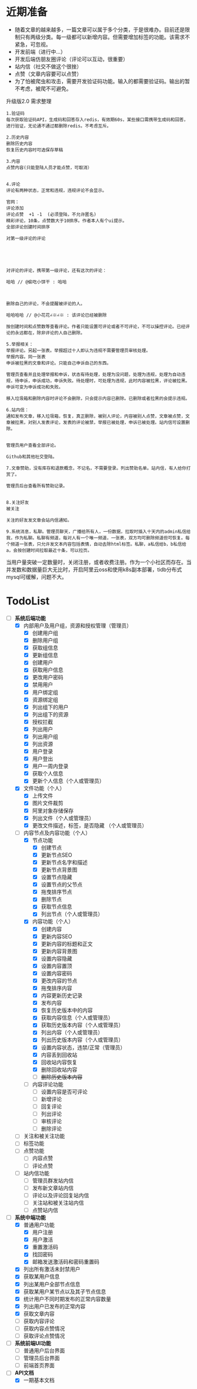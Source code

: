 # 近期准备

- 随着文章的越来越多，一篇文章可以属于多个分类，于是很难办。目前还是限制只有两级分类。每一级都可以新增内容。但需要增加标签的功能。该需求不紧急，可忽视。
- 开发前端（进行中...）
- 开发后端仿朋友圈评论（评论可以互动，很重要）
- 站内信（社交不做这个很挫）
- 点赞（文章内容要可以点赞）
- 为了怕被爬虫和攻击，需要开发验证码功能。输入的都需要验证码。输出的暂不考虑，被爬不可避免。

升级版2.0 需求整理

```
1.验证码
每次获取验证码API，生成码和回答存入redis，有效期60s，某些接口需携带生成码和回答，进行验证，无论通不通过都删除redis。不考虑互斥。

2.历史内容
删除历史内容
恢复历史内容时可选保存草稿

3.内容
点赞内容(只能登陆人员才能点赞，可取消）


4.评论
评论有两种状态，正常和违规，违规评论不会显示。

官网：
评论添加
评论点赞  +1 -1  (必须登陆，不允许匿名)
精彩评论，10条，点赞数大于10排序。作者本人有个ui提示。
全部评论创建时间排序

对第一级评论的评论





对评论的评论，携带第一级评论，还有这次的评论：

哈哈 // @偷吃小饼干 : 哈哈



删除自己的评论，不会提醒被评论的人。

哈哈哈哈 // @小花花∠※∠※ : 该评论已经被删除

按创建时间和点赞数等查看评论。作者只能设置可评论或者不可评论，不可以操控评论。已经评论的永远都在，除非评论的人自己删除。

5.举报相关：
举报评论。另起一张表。举报超过十人即认为违规不需要管理员审核处理。
举报内容。同一张表
申诉被拉黑的文章和评论。只能自己申诉自己的东西。

管理员查看并且处理举报和申诉，状态有待处理，处理为没问题，处理为违规，处理为自动违规，待申诉，申诉成功，申诉失败。待处理时，可处理为违规，此时内容被拉黑，评论被拉黑。申诉可变为申诉成功和失败。

移入垃圾箱和删除内容时评论不会删除，只会提示内容已删除。已删除或者拉黑的会提示违规。

6.站内信：
通知发布文章，移入垃圾箱，恢复，真正删除，被别人评论，内容被别人点赞，文章被点赞，文章被拉黑，对别人发表评论，发表的评论被禁，举报已被处理，申诉已被处理。站内信可设置删除。


管理员用户查看全部评论。

Github和其他社交登陆。

7.文章赞助，没有库存和退款概念，不记名，不需要登录。列出赞助名单。站内信，有人给你打赏了。

管理员后台查看所有赞助记录。


8.关注好友
被关注

关注的好友发文章会站内信通知。

9.系统消息，私聊。管理员聊天，广播给所有人，一份数据，拉取时插入十天内的admin私信给我，作为私聊。私聊有频道，每对人有一个唯一频道，一张表，双方均可删除频道但可恢复。每个频道一张表，只允许发文本内容包括表情，自动去除html标签。私聊，a私信给b，b私信给a，会按创建时间拉取最近十条，可以拉页。
```


当用户量突破一定数量时，关闭注册，或者收费注册。作为一个小社区而存在。当并发数和数据量巨大无比时，开启阿里云oss和使用k8s副本部署，tidb分布式mysql可缓解，问题不大。

# TodoList

- [ ] **系统后端功能**
    - [x] 内部用户及用户组，资源和授权管理（管理员）
        - [x] 创建用户组
        - [x] 删除用户组
        - [x] 获取组信息
        - [x] 更新组信息
        - [x] 创建用户
        - [x] 获取用户信息
        - [x] 更改用户密码
        - [x] 禁用用户
        - [x] 用户绑定组
        - [x] 资源绑定组
        - [x] 列出组下的用户
        - [x] 列出组下的资源
        - [x] 授权拦截
        - [x] 列出用户
        - [x] 列出用户组
        - [x] 列出资源
        - [x] 用户登录
        - [x] 用户登出
        - [x] 用户一周内登录
        - [x] 获取个人信息
        - [x] 更新个人信息（个人或管理员）       
    - [x] 文件功能（个人）
        - [x] 上传文件
        - [x] 图片文件裁剪
        - [x] 阿里对象存储保存
        - [x] 列出文件（个人或管理员）
        - [x] 更改文件描述，标签，是否隐藏 （个人或管理员）
    - [ ] 内容节点及内容功能（个人）
        - [x] 节点功能
            - [x] 创建节点
            - [x] 更新节点SEO
            - [x] 更新节点名字和描述
            - [x] 更新节点背景图
            - [x] 设置节点隐藏
            - [x] 设置节点的父节点
            - [x] 拖曳排序节点
            - [x] 删除节点
            - [x] 获取节点信息
            - [x] 列出节点（个人或管理员）
        - [x] 内容功能（个人）
            - [x] 创建内容
            - [x] 更新内容SEO
            - [x] 更新内容的标题和正文
            - [x] 更新内容背景图
            - [x] 设置内容隐藏
            - [x] 设置内容置顶
            - [x] 设置内容密码
            - [x] 更改内容的节点
            - [x] 拖曳排序内容
            - [x] 内容更新历史记录
            - [x] 发布内容
            - [x] 恢复历史版本中的内容
            - [x] 获取内容信息（个人或管理员）
            - [x] 获取历史版本内容（个人或管理员）
            - [x] 列出内容（个人或管理员）
            - [x] 列出历史版本内容（个人或管理员）
            - [x] 设置内容状态，违禁/正常（管理员）
            - [x] 内容丢到回收站
            - [x] 回收站内容恢复
            - [x] 删除回收站内容
            - [ ] ~~删除历史版本内容~~
        - [ ] 内容评论功能
            - [ ] 设置内容是否可评论
            - [ ] 新增评论
            - [ ] 回复评论
            - [ ] 列出评论
            - [ ] 审核评论
            - [ ] 删除评论
    - [ ] 关注和被关注功能
    - [ ] 标签功能
    - [ ] 点赞功能
        - [ ] 内容点赞
        - [ ] 评论点赞
    - [ ] 站内信功能
        - [ ] 管理员群发站内信
        - [ ] 发布新文章站内信
        - [ ] 评论以及评论回复站内信
        - [ ] 关注站和被关注站内信
        - [ ] 点赞站内信
- [ ] **系统中端功能**
    - [x] 普通用户功能
        - [x] 用户注册
        - [x] 用户激活
        - [x] 重置激活码
        - [x] 找回密码
        - [x] 邮箱发送激活码和密码重置码
    - [x] 列出所有激活未封禁用户
    - [x] 获取某用户信息
    - [x] 列出某用户全部节点信息
    - [x] 获取某用户某节点以及其子节点信息
    - [x] 统计用户不同时期发布的正常内容数量
    - [x] 列出用户已发布的正常内容
    - [x] 获取文章内容
    - [ ] 获取内容评论
    - [ ] 获取内容点赞情况
    - [ ] 获取评论点赞情况
- [ ] **系统前端UI功能**
    - [ ] 普通用户后台界面
    - [ ] 管理员后台界面
    - [ ] 前端首页界面
- [ ] **API文档**
    - [x] 一期基本文档
